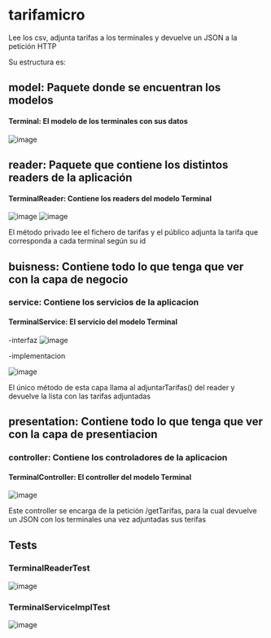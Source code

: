# tarifamicro
Lee los csv, adjunta tarifas a los terminales y devuelve un JSON a la petición HTTP

Su estructura es:

## model: Paquete donde se encuentran los modelos
 
  #### Terminal: El modelo de los terminales con sus datos
  ![image](https://github.com/RickDvn/tarifamicro/assets/168721035/51a7de18-13c0-45ec-8b15-7fabd8f66891)


## reader: Paquete que contiene los distintos readers de la aplicación
  
  #### TerminalReader: Contiene los readers del modelo Terminal
  ![image](https://github.com/RickDvn/tarifamicro/assets/168721035/00b84aec-145f-47f9-8bf5-fb8ebf03ea19)
  ![image](https://github.com/RickDvn/tarifamicro/assets/168721035/fa4d66d0-8396-400e-9bd1-475cb4c669ad)

El método privado lee el fichero de tarifas y el público adjunta la tarifa que corresponda a cada terminal según su id

## buisness: Contiene todo lo que tenga que ver con la capa de negocio
  
 ### service: Contiene los servicios de la aplicacion
    
 #### TerminalService: El servicio del modelo Terminal
      
 -interfaz
![image](https://github.com/RickDvn/tarifamicro/assets/168721035/a106a4b6-2533-460b-ae59-252602126a01)
      
 -implementacion
      
![image](https://github.com/RickDvn/tarifamicro/assets/168721035/0cedb8fb-0ac4-465d-8b5e-76233b05556c)

El único método de esta capa llama al adjuntarTarifas() del reader y devuelve la lista con las tarifas adjuntadas

## presentation: Contiene todo lo que tenga que ver con la capa de presentiacion
  
 ### controller: Contiene los controladores de la aplicacion
    
 #### TerminalController: El controller del modelo Terminal
    
![image](https://github.com/RickDvn/tarifamicro/assets/168721035/28b87b97-8b23-4104-a0cc-86c45e48bbee)

Este controller se encarga de la petición /getTarifas, para la cual devuelve un JSON con los terminales una vez adjuntadas sus terifas

## Tests

### TerminalReaderTest
![image](https://github.com/RickDvn/tarifamicro/assets/168721035/4291e586-b6e7-4eda-ac3b-b7994d75fede)

### TerminalServiceImplTest
![image](https://github.com/RickDvn/tarifamicro/assets/168721035/1c87b090-0cdf-4d2e-8f30-06d6175c0a06)

